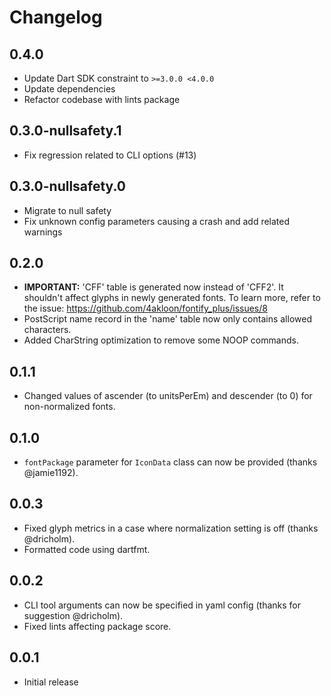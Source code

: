 # Changelog

## 0.4.0

* Update Dart SDK constraint to `>=3.0.0 <4.0.0`
* Update dependencies
* Refactor codebase with lints package

## 0.3.0-nullsafety.1

* Fix regression related to CLI options (#13)

## 0.3.0-nullsafety.0

* Migrate to null safety
* Fix unknown config parameters causing a crash and add related warnings

## 0.2.0

* **IMPORTANT:** 'CFF' table is generated now instead of 'CFF2'.
It shouldn't affect glyphs in newly generated fonts.
To learn more, refer to the issue: <https://github.com/4akloon/fontify_plus/issues/8>
* PostScript name record in the 'name' table now only contains allowed characters.
* Added CharString optimization to remove some NOOP commands.

## 0.1.1

* Changed values of ascender (to unitsPerEm) and descender (to 0) for non-normalized fonts.

## 0.1.0

* `fontPackage` parameter for `IconData` class can now be provided (thanks @jamie1192).

## 0.0.3

* Fixed glyph metrics in a case where normalization setting is off (thanks @dricholm).
* Formatted code using dartfmt.

## 0.0.2

* CLI tool arguments can now be specified in yaml config (thanks for suggestion @dricholm).
* Fixed lints affecting package score.

## 0.0.1

* Initial release
